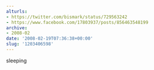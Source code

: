 ```yaml
---
alturls:
- https://twitter.com/bismark/status/729563242
- https://www.facebook.com/17803937/posts/856463548199
archive:
- 2008-02
date: '2008-02-19T07:36:38+00:00'
slug: '1203406598'
---
```


sleeping

